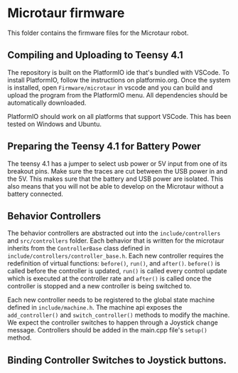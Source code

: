 # Microtaur firmware

This folder contains the firmware files for the Microtaur robot. 

## Compiling and Uploading to Teensy 4.1

The repository is built on the PlatformIO ide that's bundled with VSCode. To install PlatformIO, follow the instructions on platformio.org. Once the system is installed, open `Firmware/microtaur` in vscode and you can build and upload the program from the PlatformIO menu. All dependencies should be automatically downloaded. 

PlatformIO should work on all platforms that support VSCode. This has been tested on Windows and Ubuntu. 

## Preparing the Teensy 4.1 for Battery Power

The teensy 4.1 has a jumper to select usb power or 5V input from one of its breakout pins. Make sure the traces are cut between the USB power in and the 5V. This makes sure that the battery and USB power are isolated. This also means that you will not be able to develop on the Microtaur without a battery connected. 

## Behavior Controllers

The behavior controllers are abstracted out into the `include/controllers` and `src/controllers` folder. Each behavior that is written for the microtaur inherits from the `ControllerBase` class defined in `include/controllers/controller_base.h`. Each new controller requires the redefinition of virtual functions: `before()`, `run()`, and `after()`. `before()` is called before the controller is updated, `run()` is called every control update which is executed at the controller rate and `after()` is called once the controller is stopped and a new controller is being switched to.

Each new controller needs to be registered to the global state machine defined in `include/machine.h`. The machine api exposes the `add_controller()` and `switch_controller()` methods to modify the machine. We expect the controller switches to happen through a Joystick change message. Controllers should be added in the main.cpp file's `setup()` method. 

## Binding Controller Switches to Joystick buttons. 




